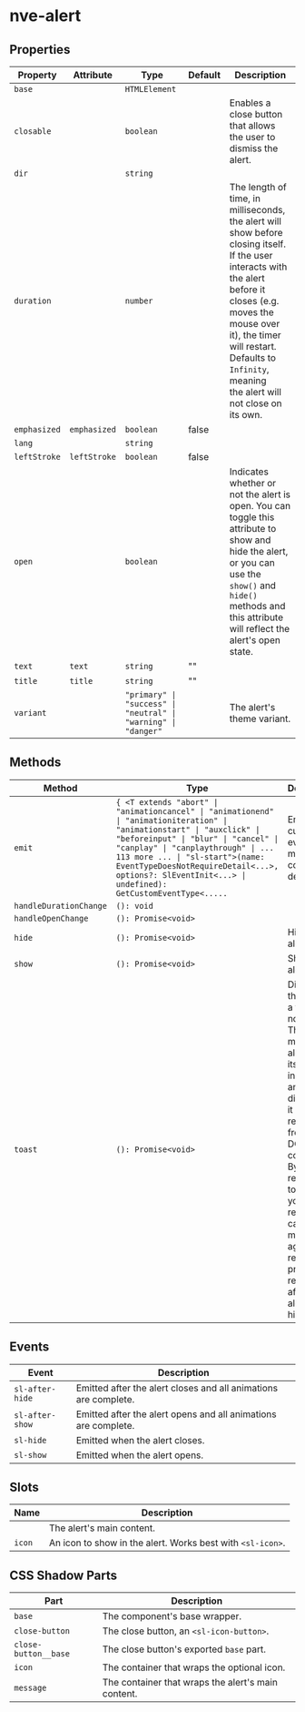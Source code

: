 # nve-alert

## Properties

| Property     | Attribute    | Type                                             | Default | Description                                      |
|--------------|--------------|--------------------------------------------------|---------|--------------------------------------------------|
| `base`       |              | `HTMLElement`                                    |         |                                                  |
| `closable`   |              | `boolean`                                        |         | Enables a close button that allows the user to dismiss the alert. |
| `dir`        |              | `string`                                         |         |                                                  |
| `duration`   |              | `number`                                         |         | The length of time, in milliseconds, the alert will show before closing itself. If the user interacts with<br />the alert before it closes (e.g. moves the mouse over it), the timer will restart. Defaults to `Infinity`, meaning<br />the alert will not close on its own. |
| `emphasized` | `emphasized` | `boolean`                                        | false   |                                                  |
| `lang`       |              | `string`                                         |         |                                                  |
| `leftStroke` | `leftStroke` | `boolean`                                        | false   |                                                  |
| `open`       |              | `boolean`                                        |         | Indicates whether or not the alert is open. You can toggle this attribute to show and hide the alert, or you can<br />use the `show()` and `hide()` methods and this attribute will reflect the alert's open state. |
| `text`       | `text`       | `string`                                         | ""      |                                                  |
| `title`      | `title`      | `string`                                         | ""      |                                                  |
| `variant`    |              | `"primary" \| "success" \| "neutral" \| "warning" \| "danger"` |         | The alert's theme variant.                       |

## Methods

| Method                 | Type                                             | Description                                      |
|------------------------|--------------------------------------------------|--------------------------------------------------|
| `emit`                 | `{ <T extends "abort" \| "animationcancel" \| "animationend" \| "animationiteration" \| "animationstart" \| "auxclick" \| "beforeinput" \| "blur" \| "cancel" \| "canplay" \| "canplaythrough" \| ... 113 more ... \| "sl-start">(name: EventTypeDoesNotRequireDetail<...>, options?: SlEventInit<...> \| undefined): GetCustomEventType<.....` | Emits a custom event with more convenient defaults. |
| `handleDurationChange` | `(): void`                                       |                                                  |
| `handleOpenChange`     | `(): Promise<void>`                              |                                                  |
| `hide`                 | `(): Promise<void>`                              | Hides the alert                                  |
| `show`                 | `(): Promise<void>`                              | Shows the alert.                                 |
| `toast`                | `(): Promise<void>`                              | Displays the alert as a toast notification. This will move the alert out of its position in the DOM and, when<br />dismissed, it will be removed from the DOM completely. By storing a reference to the alert, you can reuse it by<br />calling this method again. The returned promise will resolve after the alert is hidden. |

## Events

| Event           | Description                                      |
|-----------------|--------------------------------------------------|
| `sl-after-hide` | Emitted after the alert closes and all animations are complete. |
| `sl-after-show` | Emitted after the alert opens and all animations are complete. |
| `sl-hide`       | Emitted when the alert closes.                   |
| `sl-show`       | Emitted when the alert opens.                    |

## Slots

| Name   | Description                                      |
|--------|--------------------------------------------------|
|        | The alert's main content.                        |
| `icon` | An icon to show in the alert. Works best with `<sl-icon>`. |

## CSS Shadow Parts

| Part                 | Description                                      |
|----------------------|--------------------------------------------------|
| `base`               | The component's base wrapper.                    |
| `close-button`       | The close button, an `<sl-icon-button>`.         |
| `close-button__base` | The close button's exported `base` part.         |
| `icon`               | The container that wraps the optional icon.      |
| `message`            | The container that wraps the alert's main content. |
